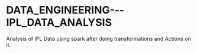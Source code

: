 # DATA_ENGINEERING---IPL_DATA_ANALYSIS
Analysis of IPL Data using spark after doing transformations and Actions on it.

